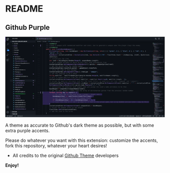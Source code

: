 # README
## Github Purple

<p style="text-align: center;">
  <img src="https://raw.githubusercontent.com/4a454646/github-purple/master/main.png"/>
</p>

A theme as accurate to Github's dark theme as possible, but with some extra purple accents.

Please do whatever you want with this extension: customize the accents, fork this repository, whatever your heart desires!

- All credits to the original [Github Theme](https://marketplace.visualstudio.com/items?itemName=GitHub.github-vscode-theme) developers

**Enjoy!**
